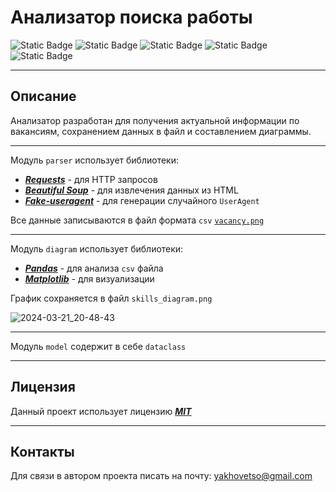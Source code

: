 # Анализатор поиска работы
![Static Badge](https://img.shields.io/badge/Python-3.11-blue?style=flat)
![Static Badge](https://img.shields.io/badge/Beautiful%20Soup-4.12-black?style=flat)
![Static Badge](https://img.shields.io/badge/Requests-2.31-red?style=flat)
![Static Badge](https://img.shields.io/badge/Pandas%20-2.2-green?style=flat)
![Static Badge](https://img.shields.io/badge/Matplotlib-3.8-purple?style=flat)

---
## Описание

Анализатор  разработан для получения актуальной информации по вакансиям,  сохранением данных в файл и составлением  диаграммы.

---
Модуль ```parser``` использует библиотеки:
* [***Requests***](https://requests.readthedocs.io/en/latest/index.html) - для HTTP запросов
* [***Beautiful Soup***](https://beautiful-soup-4.readthedocs.io/en/latest/) - для извлечения данных из HTML
* [***Fake-useragent***](https://fake-useragent.readthedocs.io/en/latest/) - для генерации случайного ```UserAgent```


Все данные записываются в файл формата ```csv```  [```vacancy.png```](https://github.com/yakhovets-o/job-search-parser/blob/main/vacancy.png)


---
Модуль ```diagram``` использует библиотеки:
* [***Pandas***](https://pandas.pydata.org/pandas-docs/stable/index.html) - для анализа ```csv``` файла
* [***Matplotlib***](https://matplotlib.org/stable/index.html) - для визуализации

График сохраняется в файл ```skills_diagram.png```


![2024-03-21_20-48-43](https://github.com/yakhovets-o/job-search-parser/assets/112704107/0677573b-6676-4530-8d76-e83bcb9b5fd0)


---
Модуль ```model``` содержит в себе ```dataclass```


---
## Лицензия 
Данный проект использует лицензию [***MIT***](https://github.com/yakhovets-o/job-search-parser/blob/main/LICENSE)


---
## Контакты 

Для связи в автором проекта писать на почту: yakhovetso@gmail.com








